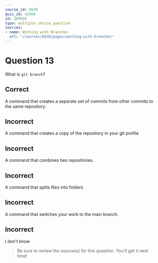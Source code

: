 ```yaml
---
course_id: 6638
quiz_id: 42564
id: 289926
type: multiple_choice_question
sources:
- name: Working with Branches
  url: "/courses/6638/pages/working-with-branches"
---
```


# Question 13

What is `git branch`?

## Correct

A command that creates a separate set of commits from other commits to the same
repository.

## Incorrect

A command that creates a copy of the repository in your git profile

## Incorrect

A command that combines two repositories.

## Incorrect

A command that splits files into folders

## Incorrect

A command that switches your work to the main branch.

## Incorrect

I don't know

> Be sure to review the source(s) for this question. You'll get it next time!
